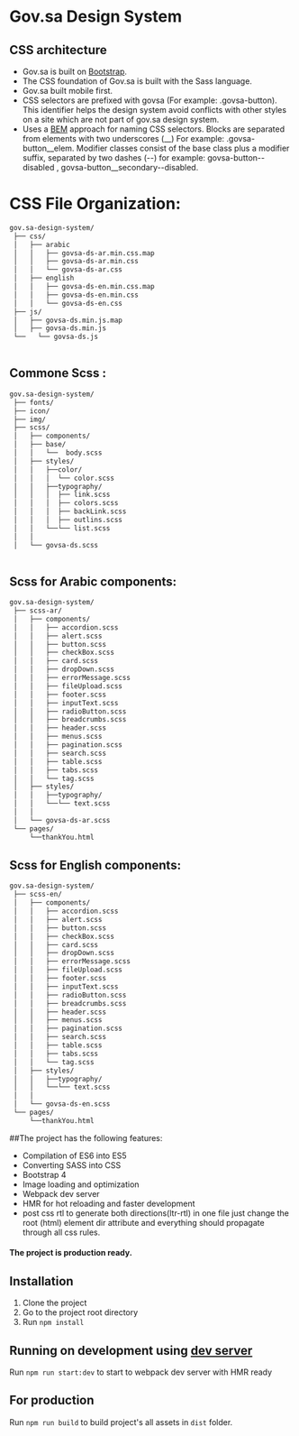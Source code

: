 # Gov.sa Design System

## CSS architecture

- Gov.sa is built on [Bootstrap](https://getbootstrap.com).
- The CSS foundation of Gov.sa is built with the Sass language.
- Gov.sa built mobile first.
- CSS selectors are prefixed with govsa (For example: .govsa-button). This identifier helps the design system avoid conflicts with other styles on a site which are not part of gov.sa design system.
- Uses a [BEM](http://getbem.com/introduction/) approach for naming CSS selectors. Blocks are separated from elements with two underscores (__) For example: .govsa-button__elem.  Modifier classes consist of the base class plus a modifier suffix, separated by two dashes (--) for example: govsa-button--disabled , govsa-button__secondary--disabled.


# CSS File Organization:
```bash
gov.sa-design-system/ 
 ├── css/ 
 │   ├── arabic
 │   │   ├── govsa-ds-ar.min.css.map  
 │   │   ├── govsa-ds-ar.min.css
 │   │   └── govsa-ds-ar.css
 │   ├── english
 │   │   ├── govsa-ds-en.min.css.map  
 │   │   ├── govsa-ds-en.min.css
 │   │   └── govsa-ds-en.css
 ├── js/ 
 │   ├── govsa-ds.min.js.map 
 │   ├── govsa-ds.min.js 
 └──   └── govsa-ds.js 
 
```

## Commone Scss :
```bash
gov.sa-design-system/ 
 ├── fonts/ 
 ├── icon/ 
 ├── img/ 
 ├── scss/ 
 │   ├── components/ 
 │   ├── base/ 
 │   │   └──  body.scss 
 │   ├── styles/ 
 │   │   ├──color/ 
 │   │   │  └── color.scss 
 │   │   ├──typography/ 
 │   │   │  ├── link.scss 
 │   │   │  ├── colors.scss 
 │   │   │  ├── backLink.scss 
 │   │   │  ├── outlins.scss 
 │   │   └──└── list.scss 
 │   │     
 │   └── govsa-ds.scss
 
```


## Scss for Arabic components:
```bash
gov.sa-design-system/ 
 ├── scss-ar/ 
 │   ├── components/ 
 │   │   ├── accordion.scss 
 │   │   ├── alert.scss 
 │   │   ├── button.scss 
 │   │   ├── checkBox.scss 
 │   │   ├── card.scss 
 │   │   ├── dropDown.scss 
 │   │   ├── errorMessage.scss 
 │   │   ├── fileUpload.scss 
 │   │   ├── footer.scss 
 │   │   ├── inputText.scss 
 │   │   ├── radioButton.scss 
 │   │   ├── breadcrumbs.scss 
 │   │   ├── header.scss 
 │   │   ├── menus.scss 
 │   │   ├── pagination.scss 
 │   │   ├── search.scss 
 │   │   ├── table.scss 
 │   │   ├── tabs.scss 
 │   │   └── tag.scss 
 │   ├── styles/ 
 │   │   ├──typography/ 
 │   │   └──└── text.scss 
 │   │     
 │   └── govsa-ds-ar.scss 
 └── pages/ 
     └──thankYou.html
```

## Scss for English components:
```bash
gov.sa-design-system/ 
 ├── scss-en/ 
 │   ├── components/ 
 │   │   ├── accordion.scss 
 │   │   ├── alert.scss 
 │   │   ├── button.scss 
 │   │   ├── checkBox.scss 
 │   │   ├── card.scss 
 │   │   ├── dropDown.scss 
 │   │   ├── errorMessage.scss 
 │   │   ├── fileUpload.scss 
 │   │   ├── footer.scss 
 │   │   ├── inputText.scss 
 │   │   ├── radioButton.scss 
 │   │   ├── breadcrumbs.scss 
 │   │   ├── header.scss 
 │   │   ├── menus.scss 
 │   │   ├── pagination.scss 
 │   │   ├── search.scss 
 │   │   ├── table.scss 
 │   │   ├── tabs.scss 
 │   │   └── tag.scss 
 │   ├── styles/ 
 │   │   ├──typography/ 
 │   │   └──└── text.scss 
 │   │     
 │   └── govsa-ds-en.scss 
 └── pages/ 
     └──thankYou.html

```
       
##The project has the following features:

 - Compilation of ES6 into ES5
 - Converting SASS into CSS
 - Bootstrap 4
 - Image loading and optimization
 - Webpack dev server
 - HMR for hot reloading and faster development
 - post css rtl to generate both directions(ltr-rtl) in one file just change the root (html) element dir attribute and everything should propagate through all css rules.
#### The project is production ready.
 
## Installation
1. Clone the project
2. Go to the project root directory
3. Run `npm install`

## Running on development using [dev server](https://github.com/webpack/webpack-dev-server)

Run `npm run start:dev` to start to webpack dev server with HMR ready

## For production 

Run `npm run build` to build project's all assets in `dist` folder.


